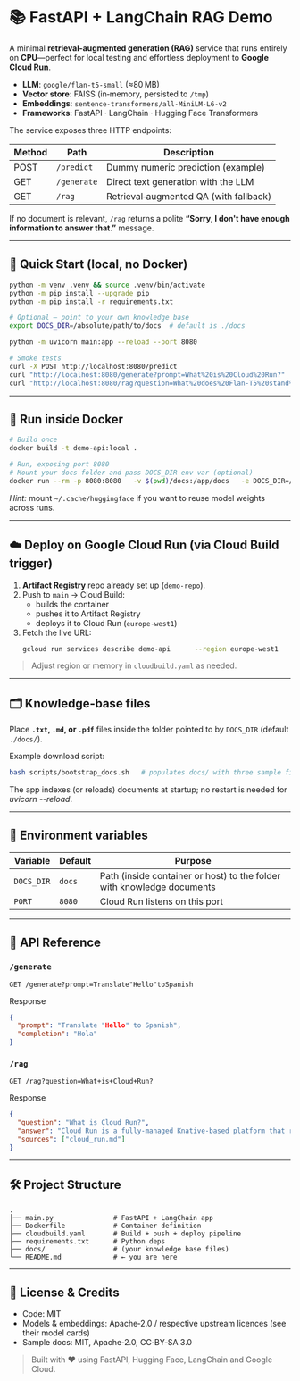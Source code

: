 # 📚 FastAPI + LangChain RAG Demo

A minimal **retrieval‑augmented generation (RAG)** service that runs entirely on **CPU**—perfect for local testing and effortless deployment to **Google Cloud Run**.

- **LLM**: `google/flan‑t5‑small` (≈80 MB)
- **Vector store**: FAISS (in‑memory, persisted to `/tmp`)
- **Embeddings**: `sentence‑transformers/all‑MiniLM‑L6‑v2`
- **Frameworks**: FastAPI · LangChain · Hugging Face Transformers

The service exposes three HTTP endpoints:

| Method | Path        | Description                               |
|--------|-------------|-------------------------------------------|
| POST   | `/predict`  | Dummy numeric prediction (example)        |
| GET    | `/generate` | Direct text generation with the LLM       |
| GET    | `/rag`      | Retrieval‑augmented QA (with fallback)    |

If no document is relevant, `/rag` returns a polite **“Sorry, I don't have enough information to answer that.”** message.

---

## 🚀 Quick Start (local, no Docker)

```bash
python -m venv .venv && source .venv/bin/activate
python -m pip install --upgrade pip
python -m pip install -r requirements.txt

# Optional – point to your own knowledge base
export DOCS_DIR=/absolute/path/to/docs  # default is ./docs

python -m uvicorn main:app --reload --port 8080
```

```bash
# Smoke tests
curl -X POST http://localhost:8080/predict
curl "http://localhost:8080/generate?prompt=What%20is%20Cloud%20Run?"
curl "http://localhost:8080/rag?question=What%20does%20Flan‑T5%20stand%20for?"
```

---

## 🐳 Run inside Docker

```bash
# Build once
docker build -t demo-api:local .

# Run, exposing port 8080
# Mount your docs folder and pass DOCS_DIR env var (optional)
docker run --rm -p 8080:8080   -v $(pwd)/docs:/app/docs   -e DOCS_DIR=/app/docs   demo-api:local
```

*Hint:* mount `~/.cache/huggingface` if you want to reuse model weights across runs.

---

## ☁️ Deploy on Google Cloud Run (via Cloud Build trigger)

1. **Artifact Registry** repo already set up (`demo-repo`).
2. Push to `main` → Cloud Build:
   * builds the container
   * pushes it to Artifact Registry
   * deploys it to Cloud Run (`europe‑west1`)
3. Fetch the live URL:
   ```bash
   gcloud run services describe demo-api      --region europe-west1      --format="value(status.url)"
   ```

> Adjust region or memory in `cloudbuild.yaml` as needed.

---

## 🗂️ Knowledge‑base files

Place **`.txt`, `.md`, or `.pdf`** files inside the folder pointed to by `DOCS_DIR` (default `./docs/`).

Example download script:
```bash
bash scripts/bootstrap_docs.sh   # populates docs/ with three sample files
```

The app indexes (or reloads) documents at startup; no restart is needed for *uvicorn --reload*.

---

## 🔌 Environment variables

| Variable | Default | Purpose |
|----------|---------|---------|
| `DOCS_DIR` | `docs` | Path (inside container or host) to the folder with knowledge documents |
| `PORT`     | `8080` | Cloud Run listens on this port |

---

## 📖 API Reference

### `/generate`
```
GET /generate?prompt=Translate"Hello"toSpanish
```
Response
```json
{
  "prompt": "Translate "Hello" to Spanish",
  "completion": "Hola"
}
```

### `/rag`
```
GET /rag?question=What+is+Cloud+Run?
```
Response
```json
{
  "question": "What is Cloud Run?",
  "answer": "Cloud Run is a fully‑managed Knative‑based platform that runs stateless containers and scales to zero, charging only while requests are processed.",
  "sources": ["cloud_run.md"]
}
```

---

## 🛠️ Project Structure
```
.
├── main.py               # FastAPI + LangChain app
├── Dockerfile            # Container definition
├── cloudbuild.yaml       # Build + push + deploy pipeline
├── requirements.txt      # Python deps
├── docs/                 # (your knowledge base files)
└── README.md             # ← you are here
```

---

## 📝 License & Credits

* Code: MIT
* Models & embeddings: Apache‑2.0 / respective upstream licences (see their model cards)
* Sample docs: MIT, Apache‑2.0, CC‑BY‑SA 3.0

> Built with ❤️ using FastAPI, Hugging Face, LangChain and Google Cloud.